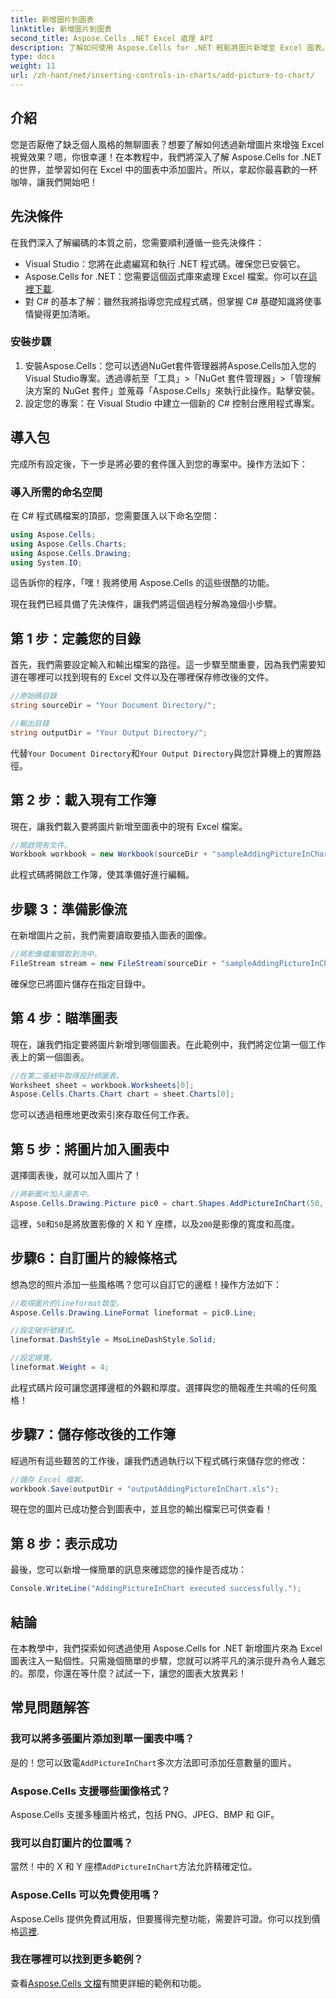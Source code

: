 ```yaml
---
title: 新增圖片到圖表
linktitle: 新增圖片到圖表
second_title: Aspose.Cells .NET Excel 處理 API
description: 了解如何使用 Aspose.Cells for .NET 輕鬆將圖片新增至 Excel 圖表。只需幾個簡單的步驟即可增強您的圖表和簡報。
type: docs
weight: 11
url: /zh-hant/net/inserting-controls-in-charts/add-picture-to-chart/
---
```

## 介紹

您是否厭倦了缺乏個人風格的無聊圖表？想要了解如何透過新增圖片來增強 Excel 視覺效果？嗯，你很幸運！在本教程中，我們將深入了解 Aspose.Cells for .NET 的世界，並學習如何在 Excel 中的圖表中添加圖片。所以，拿起你最喜歡的一杯咖啡，讓我們開始吧！

## 先決條件

在我們深入了解編碼的本質之前，您需要順利遵循一些先決條件：

- Visual Studio：您將在此處編寫和執行 .NET 程式碼。確保您已安裝它。
-  Aspose.Cells for .NET：您需要這個函式庫來處理 Excel 檔案。你可以[在這裡下載](https://releases.aspose.com/cells/net/).
- 對 C# 的基本了解：雖然我將指導您完成程式碼，但掌握 C# 基礎知識將使事情變得更加清晰。

### 安裝步驟

1. 安裝Aspose.Cells：您可以透過NuGet套件管理器將Aspose.Cells加入您的Visual Studio專案。透過導航至「工具」>「NuGet 套件管理器」>「管理解決方案的 NuGet 套件」並蒐尋「Aspose.Cells」來執行此操作。點擊安裝。
2. 設定您的專案：在 Visual Studio 中建立一個新的 C# 控制台應用程式專案。

## 導入包

完成所有設定後，下一步是將必要的套件匯入到您的專案中。操作方法如下：

### 導入所需的命名空間

在 C# 程式碼檔案的頂部，您需要匯入以下命名空間：

```csharp
using Aspose.Cells;
using Aspose.Cells.Charts;
using Aspose.Cells.Drawing;
using System.IO;
```

這告訴你的程序，「嘿！我將使用 Aspose.Cells 的這些很酷的功能。

現在我們已經具備了先決條件，讓我們將這個過程分解為幾個小步驟。 

## 第 1 步：定義您的目錄

首先，我們需要設定輸入和輸出檔案的路徑。這一步驟至關重要，因為我們需要知道在哪裡可以找到現有的 Excel 文件以及在哪裡保存修改後的文件。

```csharp
//原始碼目錄
string sourceDir = "Your Document Directory/";

//輸出目錄
string outputDir = "Your Output Directory/";
```

代替`Your Document Directory`和`Your Output Directory`與您計算機上的實際路徑。 

## 第 2 步：載入現有工作簿

現在，讓我們載入要將圖片新增至圖表中的現有 Excel 檔案。

```csharp
//開啟現有文件。
Workbook workbook = new Workbook(sourceDir + "sampleAddingPictureInChart.xls");
```

此程式碼將開啟工作簿，使其準備好進行編輯。

## 步驟 3：準備影像流

在新增圖片之前，我們需要讀取要插入圖表的圖像。 

```csharp
//將影像檔案擷取到流中。
FileStream stream = new FileStream(sourceDir + "sampleAddingPictureInChart.png", FileMode.Open, FileAccess.Read);
```

確保您已將圖片儲存在指定目錄中。

## 第 4 步：瞄準圖表

現在，讓我們指定要將圖片新增到哪個圖表。在此範例中，我們將定位第一個工作表上的第一個圖表。

```csharp
//在第二張紙中取得設計師圖表。
Worksheet sheet = workbook.Worksheets[0];
Aspose.Cells.Charts.Chart chart = sheet.Charts[0];
```

您可以透過相應地更改索引來存取任何工作表。

## 第 5 步：將圖片加入圖表中

選擇圖表後，就可以加入圖片了！ 

```csharp
//將新圖片加入圖表中。
Aspose.Cells.Drawing.Picture pic0 = chart.Shapes.AddPictureInChart(50, 50, stream, 200, 200);
```

這裡，`50`和`50`是將放置影像的 X 和 Y 座標，以及`200`是影像的寬度和高度。

## 步驟6：自訂圖片的線條格式

想為您的照片添加一些風格嗎？您可以自訂它的邊框！操作方法如下：

```csharp
//取得圖片的lineformat類型。
Aspose.Cells.Drawing.LineFormat lineformat = pic0.Line; 

//設定破折號樣式。
lineformat.DashStyle = MsoLineDashStyle.Solid;

//設定線寬。
lineformat.Weight = 4;    
```

此程式碼片段可讓您選擇邊框的外觀和厚度。選擇與您的簡報產生共鳴的任何風格！

## 步驟7：儲存修改後的工作簿

經過所有這些艱苦的工作後，讓我們透過執行以下程式碼行來儲存您的修改：

```csharp
//儲存 Excel 檔案。
workbook.Save(outputDir + "outputAddingPictureInChart.xls");
```

現在您的圖片已成功整合到圖表中，並且您的輸出檔案已可供查看！

## 第 8 步：表示成功

最後，您可以新增一條簡單的訊息來確認您的操作是否成功：

```csharp
Console.WriteLine("AddingPictureInChart executed successfully.");
```

## 結論

在本教學中，我們探索如何透過使用 Aspose.Cells for .NET 新增圖片來為 Excel 圖表注入一點個性。只需幾個簡單的步驟，您就可以將平凡的演示提升為令人難忘的。那麼，你還在等什麼？試試一下，讓您的圖表大放異彩！

## 常見問題解答

### 我可以將多張圖片添加到單一圖表中嗎？
是的！您可以致電`AddPictureInChart`多次方法即可添加任意數量的圖片。

### Aspose.Cells 支援哪些圖像格式？
Aspose.Cells 支援多種圖片格式，包括 PNG、JPEG、BMP 和 GIF。

### 我可以自訂圖片的位置嗎？
當然！中的 X 和 Y 座標`AddPictureInChart`方法允許精確定位。

### Aspose.Cells 可以免費使用嗎？
Aspose.Cells 提供免費試用版，但要獲得完整功能，需要許可證。你可以找到價格[這裡](https://purchase.aspose.com/buy).

### 我在哪裡可以找到更多範例？
查看[Aspose.Cells 文檔](https://reference.aspose.com/cells/net/)有關更詳細的範例和功能。